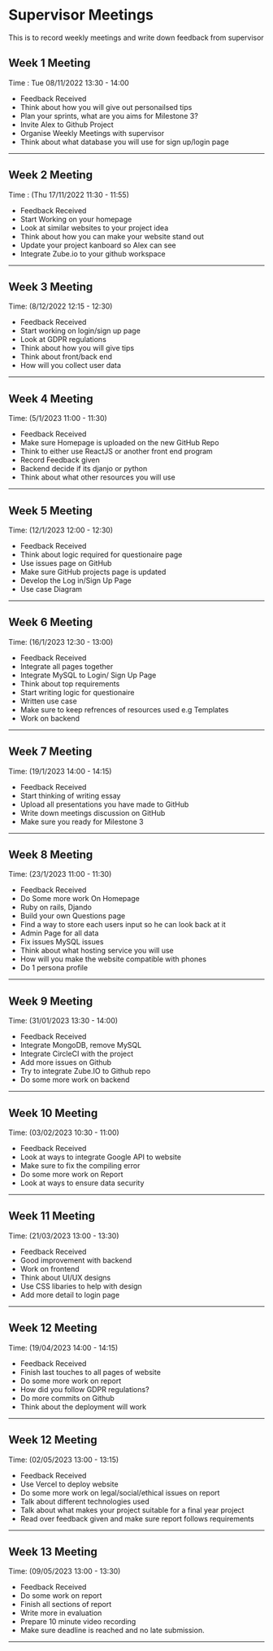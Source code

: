 # Supervisor Meetings
This is to record weekly meetings and write down feedback from supervisor

## Week 1 Meeting
Time : Tue 08/11/2022 13:30 - 14:00
* Feedback Received
* Think about how you will give out personailsed tips
* Plan your sprints, what are you aims for Milestone 3?
* Invite Alex to Github Project
* Organise Weekly Meetings with supervisor
* Think about what database you will use for sign up/login page
----------------------------------------------------------------
## Week 2 Meeting
Time : (Thu 17/11/2022 11:30 - 11:55)
* Feedback Received
* Start Working on your homepage
* Look at similar websites to your project idea
* Think about how you can make your website stand out
* Update your project kanboard so Alex can see
* Integrate Zube.io to your github workspace
----------------------------------------------------------------
## Week 3 Meeting
Time: (8/12/2022 12:15 - 12:30)
* Feedback Received 
* Start working on login/sign up page
* Look at GDPR regulations
* Think about how you will give tips
* Think about front/back end 
* How will you collect user data
----------------------------------------------------------------
## Week 4 Meeting
Time: (5/1/2023 11:00 - 11:30)
* Feedback Received
* Make sure Homepage is uploaded on the new GitHub Repo
* Think to either use ReactJS or another front end program
* Record Feedback given 
* Backend decide if its djanjo or python
* Think about what other resources you will use
----------------------------------------------------------------
## Week 5 Meeting
Time: (12/1/2023 12:00 - 12:30)
* Feedback Received
* Think about logic required for questionaire page
* Use issues page on GitHub
* Make sure GitHub projects page is updated
* Develop the Log in/Sign Up Page
* Use case Diagram
----------------------------------------------------------------
## Week 6 Meeting
Time: (16/1/2023 12:30 - 13:00)
* Feedback Received
* Integrate all pages together
* Integrate MySQL to Login/ Sign Up Page
* Think about top requirements
* Start writing logic for questionaire
* Written use case
* Make sure to keep refrences of resources used e.g Templates
* Work on backend
----------------------------------------------------------------
## Week 7 Meeting
Time: (19/1/2023 14:00 - 14:15)
* Feedback Received
* Start thinking of writing essay
* Upload all presentations you have made to GitHub
* Write down meetings discussion on GitHub
* Make sure you ready for Milestone 3
----------------------------------------------------------------
## Week 8 Meeting
Time: (23/1/2023 11:00 - 11:30)
* Feedback Received
* Do Some more work On Homepage
* Ruby on rails, Djando
* Build your own Questions page
* Find a way to store each users input so he can look back at it
* Admin Page for all data
* Fix issues MySQL issues
* Think about what hosting service you will use
* How will you make the website compatible with phones
* Do 1 persona profile
----------------------------------------------------------------
## Week 9 Meeting
Time: (31/01/2023 13:30 - 14:00)
* Feedback Received
* Integrate MongoDB, remove MySQL
* Integrate CircleCI with the project
* Add more issues on Github
* Try to integrate Zube.IO to Github repo
* Do some more work on backend
----------------------------------------------------------------
## Week 10 Meeting
Time: (03/02/2023 10:30 - 11:00)
* Feedback Received
* Look at ways to integrate Google API to website
* Make sure to fix the compiling error
* Do some more work on Report
* Look at ways to ensure data security 
----------------------------------------------------------------
## Week 11 Meeting
Time: (21/03/2023 13:00 - 13:30)
* Feedback Received
* Good improvement with backend
* Work on frontend
* Think about UI/UX designs
* Use CSS libaries to help with design
* Add more detail to login page
----------------------------------------------------------------
## Week 12 Meeting
Time: (19/04/2023 14:00 - 14:15)
* Feedback Received
* Finish last touches to all pages of website
* Do some more work on report
* How did you follow GDPR regulations?
* Do more commits on Github
* Think about the deployment will work
----------------------------------------------------------------
## Week 12 Meeting
Time: (02/05/2023 13:00 - 13:15)
* Feedback Received
* Use Vercel to deploy website
* Do some more work on legal/social/ethical issues on report
* Talk about different technologies used
* Talk about what makes your project suitable for a final year project
* Read over feedback given and make sure report follows requirements
----------------------------------------------------------------
## Week 13 Meeting
Time: (09/05/2023 13:00 - 13:30)
* Feedback Received
* Do some work on report
* Finish all sections of report
* Write more in evaluation
* Prepare 10 minute video recording
* Make sure deadline is reached and no late submission. 
----------------------------------------------------------------

